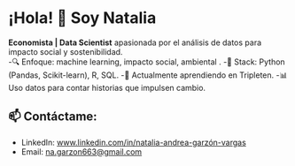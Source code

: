 # ¡Hola! 👋 Soy Natalia 

**Economista | Data Scientist** apasionada por el análisis de datos para impacto social y sostenibilidad.  
-🔍 Enfoque: machine learning, impacto social, ambiental .
-🔧 Stack: Python (Pandas, Scikit-learn), R, SQL. 
-🌱 Actualmente aprendiendo en Tripleten.
-📊 Uso datos para contar historias que impulsen cambio.  

## 📫 Contáctame:
- LinkedIn:   www.linkedin.com/in/natalia-andrea-garzón-vargas 
- Email: na.garzon663@gmail.com  
 
